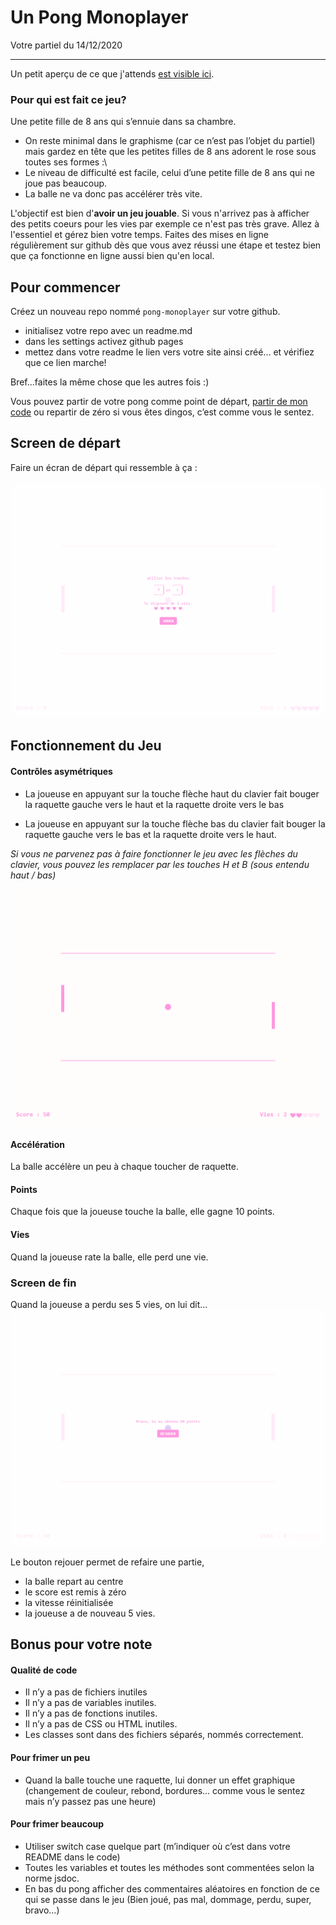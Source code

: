# Un Pong Monoplayer
Votre partiel du 14/12/2020

-----------

Un petit aperçu de ce que j'attends [est visible ici](https://drive.google.com/file/d/1ypgUYziRdZlav33MX-wfUyRSb4CpwXQm/view?usp=sharing).

### Pour qui est fait ce jeu?
Une petite fille de 8 ans qui s’ennuie dans sa chambre.

- On reste minimal dans le graphisme (car ce n’est pas l’objet du partiel) mais gardez en tête que les petites filles de 8 ans adorent le rose sous toutes ses formes :\
- Le niveau de difficulté est facile, celui d’une petite fille de 8 ans qui ne joue pas beaucoup. 
- La balle ne va donc pas accélérer très vite.

L'objectif est bien d'**avoir un jeu jouable**. Si vous n'arrivez pas à afficher des petits coeurs pour les vies par exemple ce n'est pas très grave. Allez à l'essentiel et gérez bien votre temps. Faites des mises en ligne régulièrement sur github dès que vous avez réussi une étape et testez bien que ça fonctionne en ligne aussi bien qu'en local.

## Pour commencer

Créez un nouveau repo nommé `pong-monoplayer` sur votre github.

- initialisez votre repo avec un readme.md
- dans les settings activez github pages
- mettez dans votre readme le lien vers votre site ainsi créé... et vérifiez que ce lien marche!

Bref...faites la même chose que les autres fois :)

Vous pouvez partir de votre pong comme point de départ, [partir de mon code](https://github.com/davidmars/pong-jquery) ou repartir de zéro si vous êtes dingos, c’est comme vous le sentez.



## Screen de départ
Faire un écran de départ qui ressemble à ça :

![alt text](ecran-debut.png)

## Fonctionnement du Jeu

#### Contrôles asymétriques

- La joueuse en appuyant sur la touche flèche haut du clavier fait bouger la raquette gauche vers le haut et la raquette droite vers le bas

- La joueuse en appuyant sur la touche flèche bas du clavier fait bouger la raquette gauche vers le bas et la raquette droite vers le haut.

*Si vous ne parvenez pas à faire fonctionner le jeu avec les flèches du clavier, vous pouvez les remplacer par les touches H et B (sous entendu haut / bas)*

![alt text](ecran-3.png)

#### Accélération
La balle accélère un peu à chaque toucher de raquette.

#### Points
Chaque fois que la joueuse touche la balle, elle gagne 10 points.

#### Vies
Quand la joueuse rate la balle, elle perd une vie. 

### Screen de fin

Quand la joueuse a perdu ses 5 vies, on lui dit...
![alt text](ecran-fin.png)

Le bouton rejouer permet de refaire une partie, 

- la balle repart au centre
- le score est remis à zéro
- la vitesse réinitialisée
- la joueuse a de nouveau 5 vies.

## Bonus pour votre note

#### Qualité de code

- Il n’y a pas de fichiers inutiles
- Il n’y a pas de variables inutiles.
- Il n’y a pas de fonctions inutiles.
- Il n’y a pas de CSS ou HTML inutiles.
- Les classes sont dans des fichiers séparés, nommés correctement.

#### Pour frimer un peu

- Quand la balle touche une raquette, lui donner un effet graphique (changement de couleur, rebond, bordures… comme vous le sentez mais n’y passez pas une heure)

#### Pour frimer beaucoup

- Utiliser switch case quelque part  (m’indiquer où c’est dans votre README dans le code)
- Toutes les variables et toutes les méthodes sont commentées selon la norme jsdoc.
- En bas du pong afficher des commentaires aléatoires en fonction de ce qui se passe dans le jeu (Bien joué, pas mal, dommage, perdu, super, bravo…)

